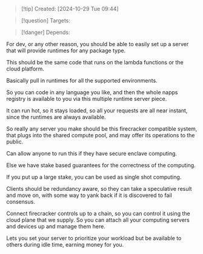 
>[!tip] Created: [2024-10-29 Tue 09:44]

>[!question] Targets: 

>[!danger] Depends: 

For dev, or any other reason, you should be able to easily set up a server that will provide runtimes for any package type.

This should be the same code that runs on the lambda functions or the cloud platform.

Basically pull in runtimes for all the supported environments.

So you can code in any language you like, and then the whole napps registry is available to you via this multiple runtime server piece.

It can run hot, so it stays loaded, so all your requests are all near instant, since the runtimes are always available.

So really any server you make should be this firecracker compatible system, that plugs into the shared compute pool, and may offer its operations to the public.

Can allow anyone to run this if they have secure enclave computing.

Else we have stake based guarantees for the correctness of the computing.

If you put up a large stake, you can be used as single shot computing.

Clients should be redundancy aware, so they can take a speculative result and move on, with some way to yank back if it is discovered to fail consensus.

Connect firecracker controls up to a chain, so you can control it using the cloud plane that we supply.  So you can attach all your computing servers and devices up and manage them here.

Lets you set your server to prioritize your workload but be available to others during idle time, earning money for you.